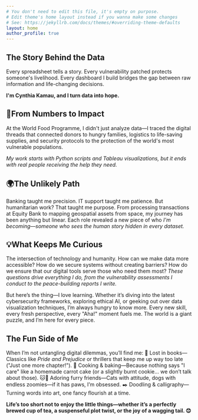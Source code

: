 ```yaml
---
# You don't need to edit this file, it's empty on purpose.
# Edit theme's home layout instead if you wanna make some changes
# See: https://jekyllrb.com/docs/themes/#overriding-theme-defaults
layout: home
author_profile: true
---
```


## The Story Behind the Data
Every spreadsheet tells a story. Every vulnerability patched protects someone's livelihood. Every dashboard I build bridges the gap between raw information and life-changing decisions.

**I'm Cynthia Kamau, and I turn data into hope.**

## 🎯From Numbers to Impact
At the World Food Programme, I didn't just analyze data—I traced the digital threads that connected donors to hungry families, logistics to life-saving supplies, and security protocols to the protection of the world's most vulnerable populations.

*My work starts with Python scripts and Tableau visualizations, but it ends with real people receiving the help they need.*

## 🌍The Unlikely Path
Banking taught me precision. IT support taught me patience. But humanitarian work? That taught me purpose.
From processing transactions at Equity Bank to mapping geospatial assets from space, my journey has been anything but linear. Each role revealed a new piece of who *I'm becoming—someone who sees the human story hidden in every dataset.*

## 💡What Keeps Me Curious
The intersection of technology and humanity. How can we make data more accessible? How do we secure systems without creating barriers? How do we ensure that our digital tools serve those who need them most?
*These questions drive everything I do, from the vulnerability assessments I conduct to the peace-building reports I write.*

But here’s the thing—I love learning. Whether it’s diving into the latest cybersecurity frameworks, exploring ethical AI, or geeking out over data visualization techniques, I’m always hungry to know more. Every new skill, every fresh perspective, every "Aha!" moment fuels me. The world is a giant puzzle, and I’m here for every piece.

## The Fun Side of Me
When I’m not untangling digital dilemmas, you’ll find me:
📖 Lost in books—Classics like *Pride and Prejudice* or thrillers that keep me up way too late ("Just one more chapter!").
🍳 Cooking & baking—Because nothing says "I care" like a homemade carrot cake (or a slightly burnt cookie… we don’t talk about those).
🐱🐶 Adoring furry friends—Cats with attitude, dogs with endless zoomies—if it has paws, I’m obsessed.
✒️ Doodling & calligraphy—Turning words into art, one fancy flourish at a time.

**Life’s too short not to enjoy the little things—whether it’s a perfectly brewed cup of tea, a suspenseful plot twist, or the joy of a wagging tail. 😊**
